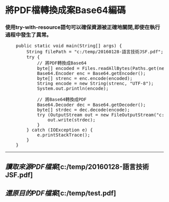 # 將PDF檔轉換成案Base64編碼
### 使用try-with-resource語句可以確保資源被正確地關閉,即使在執行過程中發生了異常。
<pre>
    public static void main(String[] args) {
        String filePath = "c:/temp/20160128-語言技術JSF.pdf";
        try {
            // 將PDF轉換成Base64
            byte[] encoded = Files.readAllBytes(Paths.get(new File(filePath).getAbsolutePath()));
            Base64.Encoder enc = Base64.getEncoder();
            byte[] strenc = enc.encode(encoded);
            String encode = new String(strenc, "UTF-8");
            System.out.println(encode);

            // 將Base64轉換成PDF
            Base64.Decoder dec = Base64.getDecoder();
            byte[] strdec = dec.decode(encode);
            try (OutputStream out = new FileOutputStream("c:/temp/test.pdf")) {
                out.write(strdec);
            }
        } catch (IOException e) {
            e.printStackTrace();
        }
    }
</pre>
---
*讀取來源PDF檔案*[c:/temp/20160128-語言技術JSF.pdf]
---
*還原目的PDF檔案*[c:/temp/test.pdf]
---

